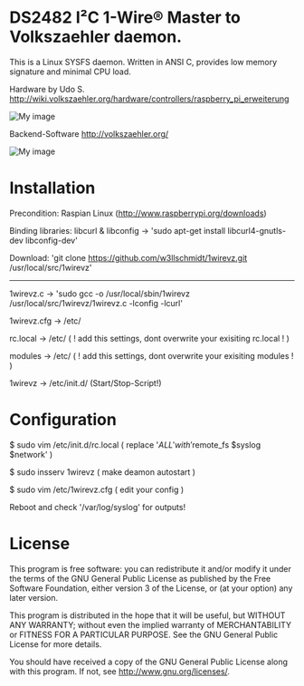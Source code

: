 DS2482 I²C 1-Wire® Master to Volkszaehler daemon.
=================================================

This is a Linux SYSFS daemon. Written in ANSI C, provides low memory signature and minimal CPU load.

Hardware by Udo S.  
http://wiki.volkszaehler.org/hardware/controllers/raspberry_pi_erweiterung

![My image](http://wiki.volkszaehler.org/_media/hardware/controllers/raspi_6xs0_3x1-wire_1xir_bestueckt.png?w=200)

Backend-Software
http://volkszaehler.org/

![My image](http://wiki.volkszaehler.org/_media/software/releases/demo-screenshot.jpg?w=300)


Installation
============

Precondition: Raspian Linux (http://www.raspberrypi.org/downloads) 

Binding libraries: libcurl & libconfig -> 'sudo apt-get install libcurl4-gnutls-dev libconfig-dev'

Download: 'git clone https://github.com/w3llschmidt/1wirevz.git /usr/local/src/1wirevz'

---

1wirevz.c     -> 'sudo gcc -o /usr/local/sbin/1wirevz /usr/local/src/1wirevz/1wirevz.c -lconfig -lcurl'

1wirevz.cfg   -> /etc/

rc.local      -> /etc/ ( ! add this settings, dont overwrite your exisiting rc.local ! )  

modules       -> /etc/ ( ! add this settings, dont overwrite your exisiting modules ! )

1wirevz       -> /etc/init.d/ (Start/Stop-Script!)

Configuration
=============

$ sudo vim /etc/init.d/rc.local ( replace '$ALL' with '$remote_fs $syslog $network' )

$ sudo insserv 1wirevz ( make deamon autostart )

$ sudo vim /etc/1wirevz.cfg ( edit your config )

Reboot and check '/var/log/syslog' for outputs!

License
=======

This program is free software: you can redistribute it and/or modify
it under the terms of the GNU General Public License as published by
the Free Software Foundation, either version 3 of the License, or
(at your option) any later version.

This program is distributed in the hope that it will be useful,
but WITHOUT ANY WARRANTY; without even the implied warranty of
MERCHANTABILITY or FITNESS FOR A PARTICULAR PURPOSE.  See the
GNU General Public License for more details.

You should have received a copy of the GNU General Public License
along with this program.  If not, see <http://www.gnu.org/licenses/>.
